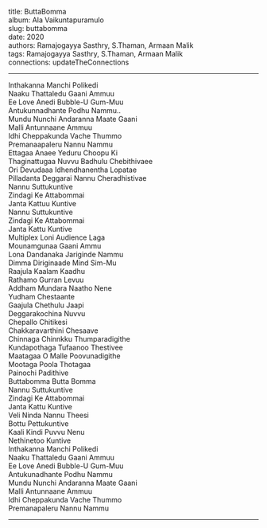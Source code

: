title: ButtaBomma  
album: Ala Vaikuntapuramulo  
slug: buttabomma  
date: 2020  
authors: Ramajogayya Sasthry, S.Thaman, Armaan Malik  
tags: Ramajogayya Sasthry, S.Thaman, Armaan Malik  
connections: updateTheConnections  

------------

Inthakanna Manchi Polikedi  
Naaku Thattaledu Gaani Ammuu  
Ee Love Anedi Bubble-U Gum-Muu  
Antukunnadhante Podhu Nammu..  
Mundu Nunchi Andaranna Maate Gaani  
Malli Antunnaane Ammuu  
Idhi Cheppakunda Vache Thummo  
Premanaapaleru Nannu Nammu  
Ettagaa Anaee Yeduru Choopu Ki  
Thaginattugaa Nuvvu Badhulu Chebithivaee  
Ori Devudaaa Idhendhanentha Lopatae  
Pilladanta Deggarai Nannu Cheradhistivae  
Nannu Suttukuntive  
Zindagi Ke Attabommai  
Janta Kattuu Kuntive  
Nannu Suttukuntive  
Zindagi Ke Attabommai  
Janta Kattu Kuntive  
Multiplex Loni Audience Laga  
Mounamgunaa Gaani Ammu  
Lona Dandanaka Jariginde Nammu  
Dimma Diriginaade Mind Sim-Mu  
Raajula Kaalam Kaadhu  
Rathamo Gurran Levuu  
Addham Mundara Naatho Nene  
Yudham Chestaante  
Gaajula Chethulu Jaapi  
Deggarakochina Nuvvu  
Chepallo Chitikesi  
Chakkaravarthini Chesaave  
Chinnaga Chinnkku Thumparadigithe  
Kundapothaga Tufaanoo Thestivee  
Maatagaa O Malle Poovunadigithe  
Mootaga Poola Thotagaa  
Painochi Padithive  
Buttabomma Butta Bomma  
Nannu Suttukuntive  
Zindagi Ke Attabommai  
Janta Kattu Kuntive  
Veli Ninda Nannu Theesi  
Bottu Pettukuntive  
Kaali Kindi Puvvu Nenu  
Nethinetoo Kuntive  
Inthakanna Manchi Polikedi  
Naaku Thattaledu Gaani Ammuu  
Ee Love Anedi Bubble-U Gum-Muu  
Antukunadhante Podhu Nammu  
Mundu Nunchi Andaranna Maate Gaani  
Malli Antunnaane Ammuu  
Idhi Cheppakunda Vache Thummo  
Premanapaleru Nannu Nammu  


------------

